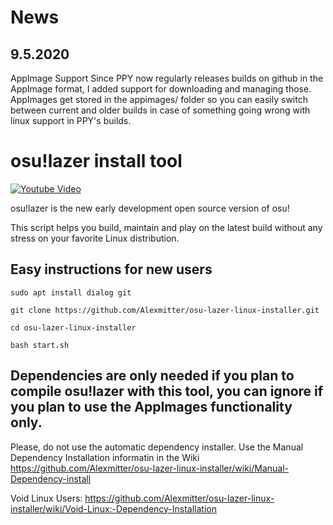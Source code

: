 # News

## 9.5.2020

AppImage Support
Since PPY now regularly releases builds on github in the AppImage format, I added support for downloading and managing those.
AppImages get stored in the appimages/ folder so you can easily switch between current and older builds in case of something going wrong with linux support in PPY's builds.

# osu!lazer install tool

[![Youtube Video](https://img.youtube.com/vi/doMdNU4I-u4.jpg)](https://www.youtube.com/watch?v=doMdNU4I-u4 "osu!lazer installer")

osu!lazer is the new early development open source version of osu!

This script helps you build, maintain and play on the latest build without any stress on your favorite Linux distribution.

## Easy instructions for new users

`sudo apt install dialog git`

`git clone https://github.com/Alexmitter/osu-lazer-linux-installer.git`

`cd osu-lazer-linux-installer`

`bash start.sh`

## Dependencies are only needed if you plan to compile osu!lazer with this tool, you can ignore if you plan to use the AppImages functionality only.

Please, do not use the automatic dependency installer.
Use the Manual Dependency Installation informatin in the Wiki
https://github.com/Alexmitter/osu-lazer-linux-installer/wiki/Manual-Dependency-install

Void Linux Users: https://github.com/Alexmitter/osu-lazer-linux-installer/wiki/Void-Linux:-Dependency-Installation
